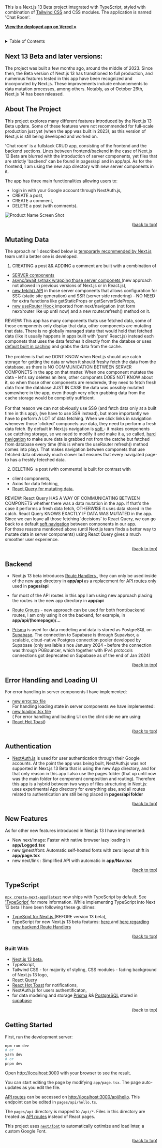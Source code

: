This is a Next.js 13 Beta project integrated with TypeScript, styled with combination of <a href='https://tailwindcss.com/'>Tailwind CSS</a> and CSS modules. The application is named 'Chat Room'.
<a name="readme-top"></a>

<div align="left">
<p>
   <a href="https://testing-next-13-beta-typescript-tailwind-prisma.vercel.app/"><strong>View the deployed app on Vercel »</strong></a>
    <br />
        <br />
   
  </p>
</div>

<!-- TABLE OF CONTENTS -->
<details>
  <summary>Table of Contents</summary>
  <ol>
  <li><a href="#next-13-beta-and-later-versions">Next.js 13 Beta and later versions</a></li>
    <li><a href="#about-the-project">About The Project</a></li>
    <li><a href="#mutating-data">Mutating Data with new Server Components</a></li>
    <li><a href="#backend">Backend an new Route Handlers</a></li>
       <li><a href="#error-handling-and-loading-ui">Error handling and Loading UI</a></li>
         <li><a href="#authentication">Authentication with NextAuth.js</a></li>
     <li><a href="#new-features">Other new features used in the app</a></li>
      <li><a href="#typescript">TypeScript</a></li>
    <li><a href="#built-with">Built With</a></li>
     <li><a href="#getting-started">Getting Started</a></li>
   
  </ol>
</details>

<!-- ABOUT THE PROJECT -->

## Next 13 Beta and later versions:

The project was built a few months ago, around the middle of 2023. Since then, the Beta version of Next.js 13 has transitioned to full production, and numerous features tested in this app have been recognized and incorporated by Next.js. These improvements include enhancements to data mutation processes, among others. Notably, as of October 26th, Next.js 14 has been released.

## About The Project

This project explores many different features introduced by the Next.js 13 Beta update. Some of these features were not recommended for full-scale production just yet (when the app was built in 2023), as this version of Next.js is still being developed and worked on.

'Chat room' is a fullstack CRUD app, consisting of the frontend and the backend sections. Lines between frontend/backend in the case of Next.js 13 Beta are blurred with the introduction of server components, yet files that are strictly 'backend' can be found in pages/api and in app/api. As for the frontend, I am using the new app directory with new server components in it.
<br />

The app has three main functionalities allowing users to:

- login in with your Google account through NextAuth.js,
- CREATE a post,
- CREATE a comment,
- DELETE a post (with comments).

![Product Name Screen Shot](public/next13beta.png)

<p align="right">(<a href="#readme-top">back to top</a>)</p>

## Mutating Data

The aproach nr 1 described below is <a href='https://beta.nextjs.org/docs/data-fetching/mutating'>temporarly recommended by Next.js </a> team until a better one is developed.
</br>

1. CREATING a post && ADDING a comment are built with a combination of

- <a href = 'https://beta.nextjs.org/docs/rendering/server-and-client-components'>SERVER components</a>
- <a href='https://beta.nextjs.org/docs/data-fetching/fetching#asyncawait-in-server-components'>async/await sytnax wrapping those server componets </a> (new approach not allowed in previous versions of Next.js or in React.js),
- <a href ='https://beta.nextjs.org/docs/data-fetching/fetching'> new fetch() API</a> in those server components that allows configuration for SSG (static site generation) and SSR (server side rendering) - NO NEED for extra functions like getStaticProps or getServerSideProps,
- <a href='https://beta.nextjs.org/docs/data-fetching/mutating'>new useRouter Hook </a> imported from next/navigation (not form next/router like up until now) and a new router.refresh() method on it.

REVIEW: This app has many components thats use fetched data, some of those components only display that data, other components are mutating that data. There is no globally managed state that would hold that fetched data (like it usually happens in apps built with 'pure' React.js) instead each componets that uses the data fetches it directly from the databse or uses <a href='https://beta.nextjs.org/docs/data-fetching/caching'>default built in caching</a> and grabs the data from the cache.
</br> </br>
The problem is that we DONT KNOW when Next.js should use catch storage for getting the data or when it should freshy fetch the data from the database, as there is NO COMMUNICATION BETWEEN SERVER COMPONETS in the app on that matter. When one component mutates the data - let's say deletes an item, other componets DOES NOT KNOW about it, so when those other components are renderede, they need to fetch fresh data from the database JUST IN CASE the data was possibly mutated somewhere in the app, even though very often grabbing data from the cache storage would be completly sufficient.  
</br>
For that reason we can not obviously use SSG (and fetch data only at a built time in this app), (we have to use SSR instead), but more importantly we have to perform A LOT of data fetching. When we click links in navigation whenever those 'clicked' componets use data, they need to perform a fresh data fetch. By default in Next.js navigation is <a href='https://beta.nextjs.org/docs/data-fetching/caching'>soft </a>- it makes components use catching storage, so we need to modify it and make it a, so called, <a href='https://beta.nextjs.org/docs/routing/linking-and-navigating#hard-navigation'>hard navigation</a> to make sure data is grabbed not from the catche but fetched from database every time (this is where the useRouter refresh() method comes into play). That makes navigation between componets that use fetched data obviously much slower but ensures that every navigated page-to has a freshly feteched data.

2. DELETING  a post (with comments) is built for contrast with

- client components,
- Axios for data fetching,
- <a href='https://tanstack.com/query/v3/'>React Query for mutating data.</a>

REVIEW:
React Query HAS A WAY OF COMMUNICATING BETWEEN COMPONETS whether there was a data mutation in the app. If that's the case it performs a fresh data fetch, OTHERWISE it uses data stored in the catch. React Query KNOWS EXACTLY IF DATA WAS MUTATED in the app.
</br>Since we can leave all those fetching 'decisions' to React Query, we can go back to a default <a href='https://beta.nextjs.org/docs/routing/linking-and-navigating#conditions-for-soft-navigation'>soft navigation</a> between components in our app.
</br>
For those reasons mentioned above (until Next.js team finds a better way to mutate data in server components) using React Query gives a much smoother user experience.

<p align="right">(<a href="#readme-top">back to top</a>)</p>

## Backend

- Next.js 13 beta introduces <a href='https://beta.nextjs.org/docs/routing/route-handlers'>Route Handlers </a>, they can only be used inside of the new app directory in <strong>app/api </strong>as a replacement for <a href='https://beta.nextjs.org/docs/data-fetching/api-routes'>API routes </a> only used in <strong>pages/api</strong>
- for most of the API routes in this app I am using new approach placing the routes in the new app directory in <strong>app/api </strong>

- <a href='https://beta.nextjs.org/docs/routing/defining-routes#route-groups'>Route Groups</a> - new approach can be used for both front/backend routes,
  I am only using it on the backend, for example, in <strong>app/api/(homepage)/...</strong>

- <a href='https://www.prisma.io/'>Prisma</a> is used for data modeling and data is stored as PostgreSQL on <a href='https://supabase.com/'>Supabase</a>. The connection to Supabase is through Supavisor, a scalable, cloud-native Postgres connection pooler developed by Supabase (only available since January 2024 - before the connection was through PGBouncer, which together with IPv4 protocols connections got deprecated on Supabase as of the end of Jan 2024)

<p align="right">(<a href="#readme-top">back to top</a>)</p>

## Error Handling and Loading UI

For error handling in server components I have implemented:

- <a href='https://beta.nextjs.org/docs/routing/error-handling'>new error.tsx file</a> </br>
  For handling loading state in server components we have implemented:
- <a href='https://beta.nextjs.org/docs/routing/loading-ui'>new loading.tsx file</a> </br>
  ( For error handling and loading UI on the clint side we are using:
- <a href='https://react-hot-toast.com/'>React Hot Toast</a>)

<p align="right">(<a href="#readme-top">back to top</a>)</p>

## Authentication

- <a href='https://next-auth.js.org/'>NextAuth.js</a> is used for user authentication through their Google accounts. At the point the app was being built, NextAuth.js was not
supported in Next.js 13 Beta that is using the new App directory, and for that only reason in this app I also use the pages folder (that up until
now was the main folder for component composition and routing). Therefore this app is a hybrid between two ways of files structuring
in Next.js: uses experimental App directory for everything else, and all routes related to authentication are still being placed in <strong>pages/api folder</strong>

  <p align="right">(<a href="#readme-top">back to top</a>)</p>

## New Features

As for other new features introduced in Next.js 13 I have implemented:

- New next/image: Faster with native browser lazy loading in <strong>app/Logged.tsx</strong>
- new @next/font: Automatic self-hosted fonts with zero layout shift in <strong>app/page.tsx</strong>
- new next/link : Simplified API with automatic in <strong>app/Nav.tsx</strong>

<p align="right">(<a href="#readme-top">back to top</a>)</p>

## TypeScript

[`npx create-next-app@latest`](https://beta.nextjs.org/docs/installation) now ships with TypeScript by default. See ['TypeScript'](https://beta.nextjs.org/docs/configuring/typescript) for more information.
While implementing TypeScript into Next 13 beta I have been following these guidlines:

- <a href='https://nextjs.org/docs/basic-features/typescript'>TypeSript for Next.js </a> (BEFORE version 13 beta),
- TypeScript for new Next.js 13 beta features: <a href='https://beta.nextjs.org/docs/configuring/typescript'> here </a> and <a href='https://beta.nextjs.org/docs/routing/route-handlers#extended-nextrequest-and-nextresponse-apis'> here regarding new backend Route Handlers</a>

<p align="right">(<a href="#readme-top">back to top</a>)</p>

### Built With

- <a href='https://beta.nextjs.org/docs/getting-started'>Next.js 13 beta</a>,
- TypeScript,
- Tailwind CSS - for majority of styling,
  CSS modules - fading background of Next.js 13 logo,
- <a href='https://tanstack.com/query/v3/'>React Query</a>
- <a href='https://react-hot-toast.com/'>React Hot Toast</a> for notifications,
- NextAuth.js for users authentificaton,
- for data modeling and storage <a href='https://www.prisma.io/'>Prisma</a> && <a href='https://www.postgresql.org/'>PostgreSQL</a> stored in <a href='https://supabase.com/'>supabase</a>

<p align="right">(<a href="#readme-top">back to top</a>)</p>

## Getting Started

First, run the development server:

```bash
npm run dev
# or
yarn dev
# or
pnpm dev
```

Open [http://localhost:3000](http://localhost:3000) with your browser to see the result.

You can start editing the page by modifying `app/page.tsx`. The page auto-updates as you edit the file.

[API routes](https://nextjs.org/docs/api-routes/introduction) can be accessed on [http://localhost:3000/api/hello](http://localhost:3000/api/hello). This endpoint can be edited in `pages/api/hello.ts`.

The `pages/api` directory is mapped to `/api/*`. Files in this directory are treated as [API routes](https://nextjs.org/docs/api-routes/introduction) instead of React pages.

This project uses [`next/font`](https://nextjs.org/docs/basic-features/font-optimization) to automatically optimize and load Inter, a custom Google Font.

<p align="right">(<a href="#readme-top">back to top</a>)</p>

[linkedin-shield]: https://img.shields.io/badge/-LinkedIn-black.svg?style=for-the-badge&logo=linkedin&colorB=555
[linkedin-url]: https://www.linkedin.com/in/tomasz-s-069249244/
[product-screenshot]: images/screenshot.png
[next.js]: https://img.shields.io/badge/next.js-000000?style=for-the-badge&logo=nextdotjs&logoColor=white
[next-url]: https://nextjs.org/
[react.js]: https://img.shields.io/badge/React-20232A?style=for-the-badge&logo=react&logoColor=61DAFB
[react-url]: https://reactjs.org/
[vue.js]: https://img.shields.io/badge/Vue.js-35495E?style=for-the-badge&logo=vuedotjs&logoColor=4FC08D
[vue-url]: https://vuejs.org/
[angular.io]: https://img.shields.io/badge/Angular-DD0031?style=for-the-badge&logo=angular&logoColor=white
[angular-url]: https://angular.io/
[svelte.dev]: https://img.shields.io/badge/Svelte-4A4A55?style=for-the-badge&logo=svelte&logoColor=FF3E00
[svelte-url]: https://svelte.dev/
[laravel.com]: https://img.shields.io/badge/Laravel-FF2D20?style=for-the-badge&logo=laravel&logoColor=white
[laravel-url]: https://laravel.com
[bootstrap.com]: https://img.shields.io/badge/Bootstrap-563D7C?style=for-the-badge&logo=bootstrap&logoColor=white
[bootstrap-url]: https://getbootstrap.com
[jquery.com]: https://img.shields.io/badge/jQuery-0769AD?style=for-the-badge&logo=jquery&logoColor=white
[jquery-url]: https://jquery.com
